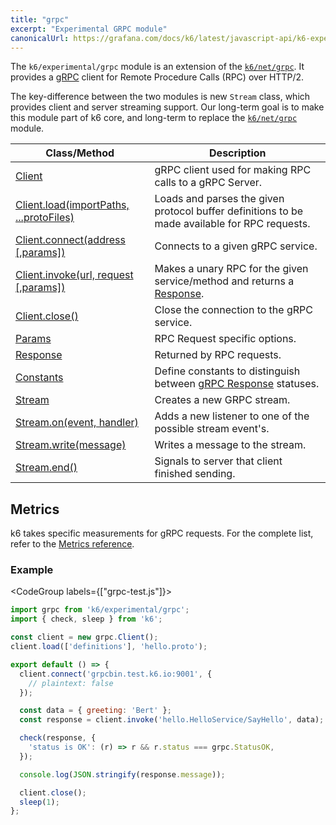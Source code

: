 ```yaml
---
title: "grpc"
excerpt: "Experimental GRPC module"
canonicalUrl: https://grafana.com/docs/k6/latest/javascript-api/k6-experimental/grpc/
---
```


<ExperimentalBlockquote />

The `k6/experimental/grpc` module is an extension of the [`k6/net/grpc`](/javascript-api/k6-net-grpc/). It provides a [gRPC](https://grpc.io/) client for Remote Procedure Calls (RPC) over HTTP/2. 

The key-difference between the two modules is new `Stream` class, which provides client and server streaming support. Our long-term goal is to make this module part of k6 core, and long-term to replace the [`k6/net/grpc`](/javascript-api/k6-net-grpc/) module.

| Class/Method | Description |
|--------------|-------------|
| [Client](/javascript-api/k6-experimental/grpc/client) | gRPC client used for making RPC calls to a gRPC Server. |
| [Client.load(importPaths, ...protoFiles)](/javascript-api/k6-experimental/grpc/client/client-load) | Loads and parses the given protocol buffer definitions to be made available for RPC requests. |
| [Client.connect(address [,params])](/javascript-api/k6-experimental/grpc/client/client-connect) | Connects to a given gRPC service. |
| [Client.invoke(url, request [,params])](/javascript-api/k6-experimental/grpc/client/client-invoke) | Makes a unary RPC for the given service/method and returns a [Response](/javascript-api/k6-experimental/grpc/response). |
| [Client.close()](/javascript-api/k6-experimental/grpc/client/client-close) | Close the connection to the gRPC service. |
| [Params](/javascript-api/k6-experimental/grpc/params) | RPC Request specific options. |
| [Response](/javascript-api/k6-experimental/grpc/response) | Returned by RPC requests. |
| [Constants](/javascript-api/k6-experimental/grpc/constants) | Define constants to distinguish between [gRPC Response](/javascript-api/k6-experimental/grpc/response) statuses. |
| [Stream](/javascript-api/k6-experimental/grpc/stream) | Creates a new GRPC stream. |
| [Stream.on(event, handler)](/javascript-api/k6-experimental/grpc/stream/stream-on) | Adds a new listener to one of the possible stream event's. |
| [Stream.write(message)](/javascript-api/k6-experimental/grpc/stream/stream-write) | Writes a message to the stream. |
| [Stream.end()](/javascript-api/k6-experimental/grpc/stream/stream-end) | Signals to server that client finished sending. |

## Metrics

k6 takes specific measurements for gRPC requests.
For the complete list, refer to the [Metrics reference](/using-k6/metrics/reference#grpc).

### Example

<CodeGroup labels={["grpc-test.js"]}>

```javascript
import grpc from 'k6/experimental/grpc';
import { check, sleep } from 'k6';

const client = new grpc.Client();
client.load(['definitions'], 'hello.proto');

export default () => {
  client.connect('grpcbin.test.k6.io:9001', {
    // plaintext: false
  });

  const data = { greeting: 'Bert' };
  const response = client.invoke('hello.HelloService/SayHello', data);

  check(response, {
    'status is OK': (r) => r && r.status === grpc.StatusOK,
  });

  console.log(JSON.stringify(response.message));

  client.close();
  sleep(1);
};
```

</CodeGroup>
